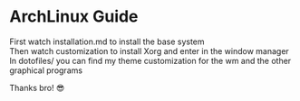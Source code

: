 # ArchLinux Guide

First watch installation.md to install the base system  
Then watch customization to install Xorg and enter in the window manager  
In dotofiles/ you can find my theme customization for the wm and the other graphical programs  

Thanks bro! 😎
